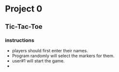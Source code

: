 # Project 0

## Tic-Tac-Toe

### instructions
* players should first enter their names.
* Program randomly will select the markers for them.
* user#1 will start the game.
* 

